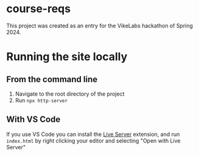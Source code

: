 # course-reqs

This project was created as an entry for the VikeLabs hackathon of Spring 2024.

# Running the site locally

## From the command line
1. Navigate to the root directory of the project
2. Run `npx http-server`

## With VS Code
If you use VS Code you can install the [Live Server](https://marketplace.visualstudio.com/items?itemName=ritwickdey.LiveServer) extension, and run `index.html` by right clicking your editor and selecting "Open with Live Server"
